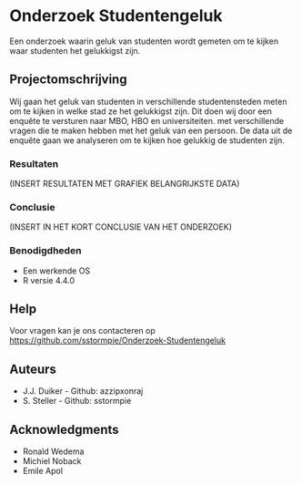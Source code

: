 # Onderzoek Studentengeluk

Een onderzoek waarin geluk van studenten wordt gemeten om te kijken waar studenten het gelukkigst zijn.

## Projectomschrijving

Wij gaan het geluk van studenten in verschillende studentensteden meten om te kijken in welke stad ze het gelukkigst zijn. Dit doen wij door een enquête te versturen naar MBO, HBO en universiteiten. met verschillende vragen die te maken hebben met het geluk van een persoon. De data uit de enquête gaan we analyseren om te kijken hoe gelukkig de studenten zijn.

### Resultaten
(INSERT RESULTATEN MET GRAFIEK BELANGRIJKSTE DATA)


### Conclusie
(INSERT IN HET KORT CONCLUSIE VAN HET ONDERZOEK)


### Benodigdheden

* Een werkende OS
* R versie 4.4.0


## Help

Voor vragen kan je ons contacteren op https://github.com/sstormpie/Onderzoek-Studentengeluk


## Auteurs

* J.J. Duiker - Github: azzipxonraj
* S. Steller - Github: sstormpie


## Acknowledgments

* Ronald Wedema
* Michiel Noback
* Emile Apol
